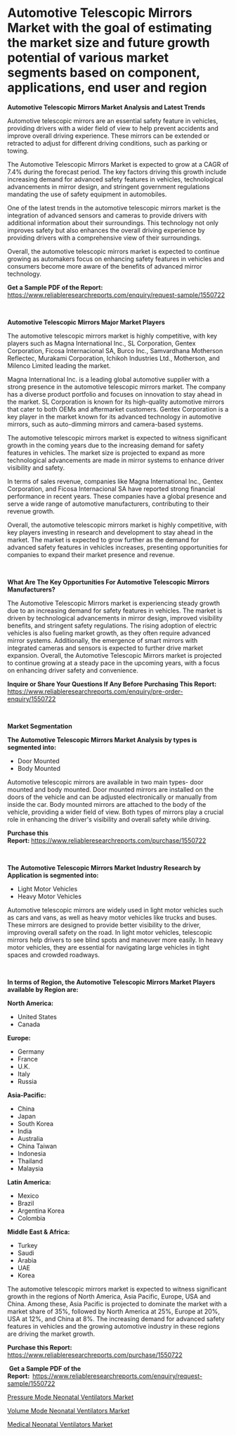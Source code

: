 <p><h1>Automotive Telescopic Mirrors Market with the goal of estimating the market size and future growth potential of various market segments based on component, applications, end user and region</h1></p><p><strong>Automotive Telescopic Mirrors Market Analysis and Latest Trends</strong></p>
<p><p>Automotive telescopic mirrors are an essential safety feature in vehicles, providing drivers with a wider field of view to help prevent accidents and improve overall driving experience. These mirrors can be extended or retracted to adjust for different driving conditions, such as parking or towing.</p><p>The Automotive Telescopic Mirrors Market is expected to grow at a CAGR of 7.4% during the forecast period. The key factors driving this growth include increasing demand for advanced safety features in vehicles, technological advancements in mirror design, and stringent government regulations mandating the use of safety equipment in automobiles.</p><p>One of the latest trends in the automotive telescopic mirrors market is the integration of advanced sensors and cameras to provide drivers with additional information about their surroundings. This technology not only improves safety but also enhances the overall driving experience by providing drivers with a comprehensive view of their surroundings.</p><p>Overall, the automotive telescopic mirrors market is expected to continue growing as automakers focus on enhancing safety features in vehicles and consumers become more aware of the benefits of advanced mirror technology.</p></p>
<p><strong>Get a Sample PDF of the Report:&nbsp;</strong> <a href="https://www.reliableresearchreports.com/enquiry/request-sample/1550722">https://www.reliableresearchreports.com/enquiry/request-sample/1550722</a></p>
<p>&nbsp;</p>
<p><strong>Automotive Telescopic Mirrors Major Market Players</strong></p>
<p><p>The automotive telescopic mirrors market is highly competitive, with key players such as Magna International Inc., SL Corporation, Gentex Corporation, Ficosa Internacional SA, Burco Inc., Samvardhana Motherson Reflectec, Murakami Corporation, Ichikoh Industries Ltd., Motherson, and Milenco Limited leading the market.</p><p>Magna International Inc. is a leading global automotive supplier with a strong presence in the automotive telescopic mirrors market. The company has a diverse product portfolio and focuses on innovation to stay ahead in the market. SL Corporation is known for its high-quality automotive mirrors that cater to both OEMs and aftermarket customers. Gentex Corporation is a key player in the market known for its advanced technology in automotive mirrors, such as auto-dimming mirrors and camera-based systems.</p><p>The automotive telescopic mirrors market is expected to witness significant growth in the coming years due to the increasing demand for safety features in vehicles. The market size is projected to expand as more technological advancements are made in mirror systems to enhance driver visibility and safety.</p><p>In terms of sales revenue, companies like Magna International Inc., Gentex Corporation, and Ficosa Internacional SA have reported strong financial performance in recent years. These companies have a global presence and serve a wide range of automotive manufacturers, contributing to their revenue growth.</p><p>Overall, the automotive telescopic mirrors market is highly competitive, with key players investing in research and development to stay ahead in the market. The market is expected to grow further as the demand for advanced safety features in vehicles increases, presenting opportunities for companies to expand their market presence and revenue.</p></p>
<p>&nbsp;</p>
<p><strong>What Are The Key Opportunities For Automotive Telescopic Mirrors Manufacturers?</strong></p>
<p><p>The Automotive Telescopic Mirrors market is experiencing steady growth due to an increasing demand for safety features in vehicles. The market is driven by technological advancements in mirror design, improved visibility benefits, and stringent safety regulations. The rising adoption of electric vehicles is also fueling market growth, as they often require advanced mirror systems. Additionally, the emergence of smart mirrors with integrated cameras and sensors is expected to further drive market expansion. Overall, the Automotive Telescopic Mirrors market is projected to continue growing at a steady pace in the upcoming years, with a focus on enhancing driver safety and convenience.</p></p>
<p><strong>Inquire or Share Your Questions If Any Before Purchasing This Report:</strong> <a href="https://www.reliableresearchreports.com/enquiry/pre-order-enquiry/1550722">https://www.reliableresearchreports.com/enquiry/pre-order-enquiry/1550722</a></p>
<p>&nbsp;</p>
<p><strong>Market Segmentation</strong></p>
<p><strong>The Automotive Telescopic Mirrors Market Analysis by types is segmented into:</strong></p>
<p><ul><li>Door Mounted</li><li>Body Mounted</li></ul></p>
<p><p>Automotive telescopic mirrors are available in two main types- door mounted and body mounted. Door mounted mirrors are installed on the doors of the vehicle and can be adjusted electronically or manually from inside the car. Body mounted mirrors are attached to the body of the vehicle, providing a wider field of view. Both types of mirrors play a crucial role in enhancing the driver's visibility and overall safety while driving.</p></p>
<p><strong>Purchase this Report:&nbsp;</strong><a href="https://www.reliableresearchreports.com/purchase/1550722">https://www.reliableresearchreports.com/purchase/1550722</a></p>
<p>&nbsp;</p>
<p><strong>The Automotive Telescopic Mirrors Market Industry Research by Application is segmented into:</strong></p>
<p><ul><li>Light Motor Vehicles</li><li>Heavy Motor Vehicles</li></ul></p>
<p><p>Automotive telescopic mirrors are widely used in light motor vehicles such as cars and vans, as well as heavy motor vehicles like trucks and buses. These mirrors are designed to provide better visibility to the driver, improving overall safety on the road. In light motor vehicles, telescopic mirrors help drivers to see blind spots and maneuver more easily. In heavy motor vehicles, they are essential for navigating large vehicles in tight spaces and crowded roadways.</p></p>
<p>&nbsp;</p>
<p><strong>In terms of Region, the Automotive Telescopic Mirrors Market Players available by Region are:</strong></p>
<p>
    <p> <strong> North America: </strong>
        <ul>
            <li>United States</li>
            <li>Canada</li>
        </ul>
        </p> 
    <p> <strong> Europe: </strong>
        <ul>
            <li>Germany</li>
            <li>France</li>
            <li>U.K.</li>
            <li>Italy</li>
            <li>Russia</li>
        </ul>
        </p> 
    <p> <strong> Asia-Pacific: </strong>
        <ul>
            <li>China</li>
            <li>Japan</li>
            <li>South Korea</li>
            <li>India</li>
            <li>Australia</li>
            <li>China Taiwan</li>
            <li>Indonesia</li>
            <li>Thailand</li>
            <li>Malaysia</li>
        </ul>
        </p> 
    <p> <strong> Latin America: </strong>
        <ul>
            <li>Mexico</li>
            <li>Brazil</li>
            <li>Argentina Korea</li>
            <li>Colombia</li>
        </ul>
        </p> 
    <p> <strong> Middle East & Africa: </strong>
        <ul>
            <li>Turkey</li>
            <li>Saudi</li>
            <li>Arabia</li>
            <li>UAE</li>
            <li>Korea</li>
        </ul>
    </p>
    </p>
<p><p>The automotive telescopic mirrors market is expected to witness significant growth in the regions of North America, Asia Pacific, Europe, USA and China. Among these, Asia Pacific is projected to dominate the market with a market share of 35%, followed by North America at 25%, Europe at 20%, USA at 12%, and China at 8%. The increasing demand for advanced safety features in vehicles and the growing automotive industry in these regions are driving the market growth.</p></p>
<p><strong>Purchase this Report: </strong><a href="https://www.reliableresearchreports.com/purchase/1550722">https://www.reliableresearchreports.com/purchase/1550722</a></p>
<p>&nbsp;<strong>Get a Sample PDF of the Report:&nbsp;&nbsp;</strong><a href="https://www.reliableresearchreports.com/enquiry/request-sample/1550722">https://www.reliableresearchreports.com/enquiry/request-sample/1550722</a></p>
<p><strong></strong></p>
<p><p><a href="https://view.publitas.com/reportprime-1/pressure-mode-neonatal-ventilators-market-research-report-provides-thorough-industry-overview-which-offers-an-in-depth-analysis-of-product-trends-and-new-market-divisions/">Pressure Mode Neonatal Ventilators Market</a></p><p><a href="https://view.publitas.com/reportprime-1/global-volume-mode-neonatal-ventilators-market-by-types-applications-and-major-players-with-regional-growth-rate-analysis-and-development-situation-from-2023-to-2030/">Volume Mode Neonatal Ventilators Market</a></p><p><a href="https://view.publitas.com/reportprime-1/insights-into-medical-neonatal-ventilators-market-size-analysing-market-share-trends-and-growth-from-2023-to-2030/">Medical Neonatal Ventilators Market</a></p></p>